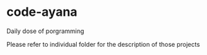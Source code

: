 # code-ayana
Daily dose of porgramming

Please refer to individual folder for the description of those projects
